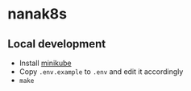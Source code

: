 # nanak8s

## Local development

- Install [minikube](https://minikube.sigs.k8s.io/docs/)
- Copy `.env.example` to `.env` and edit it accordingly
- `make`
